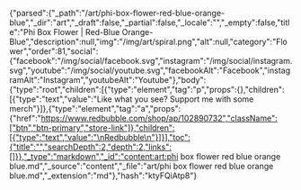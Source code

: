 {"parsed":{"_path":"/art/phi-box-flower-red-blue-orange-blue","_dir":"art","_draft":false,"_partial":false,"_locale":"","_empty":false,"title":"Phi Box Flower | Red-Blue Orange-Blue","description":null,"img":"/img/art/spiral.png","alt":null,"category":"Flower","order":81,"social":{"facebook":"/img/social/facebook.svg","instagram":"/img/social/instagram.svg","youtube":"/img/social/youtube.svg","facebookAlt":"Facebook","instagramAlt":"Instagram","youtubeAlt":"Youtube"},"body":{"type":"root","children":[{"type":"element","tag":"p","props":{},"children":[{"type":"text","value":"Like what you see? Support me with some merch"}]},{"type":"element","tag":"a","props":{"href":"https://www.redbubble.com/shop/ap/102890732","className":["btn","btn-primary","store-link"]},"children":[{"type":"text","value":"\nRedbubble\n"}]}],"toc":{"title":"","searchDepth":2,"depth":2,"links":[]}},"_type":"markdown","_id":"content:art:phi box flower red blue orange blue.md","_source":"content","_file":"art/phi box flower red blue orange blue.md","_extension":"md"},"hash":"ktyFQiAtp8"}